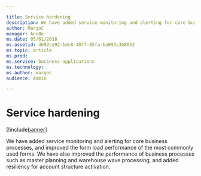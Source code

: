 ```yaml
---

title: Service hardening
description: We have added service monitoring and alerting for core business processes, and improved the form load performance of the most commonly used forms.
author: MargoC
manager: AnnBe
ms.date: 05/01/2018
ms.assetid: 4692ce92-1dc8-40f7-85fa-ba993c3b8052
ms.topic: article
ms.prod: 
ms.service: business-applications
ms.technology: 
ms.author: margoc
audience: Admin

---
```

#  Service hardening




[!include[banner](../../includes/banner.md)]

We have added service monitoring and alerting for core business processes, and
improved the form load performance of the most commonly used forms. We have also
improved the performance of business processes such as master planning and
warehouse wave processing, and added resiliency for account structure
activation.

